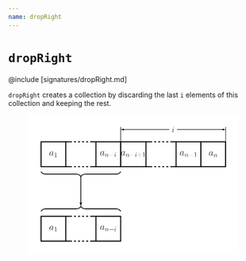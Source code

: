 ```yaml
---
name: dropRight
---
```


# `dropRight`

@include [signatures/dropRight.md]

`dropRight` creates a collection by discarding the last `i` elements of this collection and keeping the rest.

<figure class="diagram">
  <img src="images/dropRight.svg" alt="dropRight function">
  <!-- <figcaption class="diagram-desc"></figcaption> -->
</figure>
